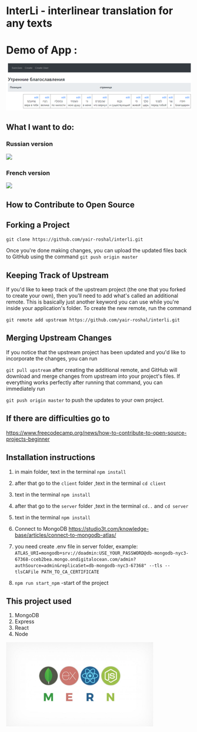 # InterLi - interlinear translation for any texts

# Demo of App :

![alt text](src/img/img_for_github.png "Illustration for the project")

## What I want to do:

### Russian version
<img src="src/img/tehilimRu.jpg"  width="400"/>

### French version
 <img src="src/img/tehilFr.jpg"  width="400"/>


## How to Contribute to Open Source

## Forking a Project

`git clone https://github.com/yair-roshal/interli.git`

Once you're done making changes, you can upload the updated files back to GitHub using the command
`git push origin master`

## Keeping Track of Upstream

If you'd like to keep track of the upstream project (the one that you forked to create your own), then you'll need to add what's called an additional remote. This is basically just another keyword you can use while you're inside your application's folder. To create the new remote, run the command

`git remote add upstream https://github.com/yair-roshal/interli.git` 

## Merging Upstream Changes

If you notice that the upstream project has been updated and you'd like to incorporate the changes, you can run

`git pull upstream` after creating the additional remote, and GitHub will download and merge changes from upstream into your project's files. If everything works perfectly after running that command, you can immediately run

`git push origin master` to push the updates to your own project.

## If there are difficulties go to 
https://www.freecodecamp.org/news/how-to-contribute-to-open-source-projects-beginner


## Installation instructions

1. in main folder, text in the terminal `npm install`
2. after that go to the `client` folder ,text in the terminal `cd client`
3. text in the terminal `npm install`
4. after that go to the `server` folder ,text in the terminal `cd..` and `cd server`
5. text in the terminal `npm install`

6. Connect to MongoDB https://studio3t.com/knowledge-base/articles/connect-to-mongodb-atlas/ 
7. you need create .env file in server folder, example: `ATLAS_URI=mongodb+srv://doadmin:USE_YOUR_PASSWORD@db-mongodb-nyc3-67368-cceb2bea.mongo.ondigitalocean.com/admin?authSource=admin&replicaSet=db-mongodb-nyc3-67368" --tls --tlsCAFile PATH_TO_CA_CERTIFICATE`

8. `npm run start_npm` -start of the project


## This project used

1. MongoDB
2. Express
3. React
4. Node

 <img src="src/img/mern.jpg"  width="400"/> 


<!-- Check it on https://cloud.mongodb.com/
Your cluster has been automatically paused due to prolonged inactivity. Resume your cluster to connect to it and to gain access to your data. -->